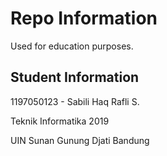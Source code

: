# Repo Information
Used for education purposes.

Student Information
-
1197050123 - Sabili Haq Rafli S.

Teknik Informatika 2019

UIN Sunan Gunung Djati Bandung
